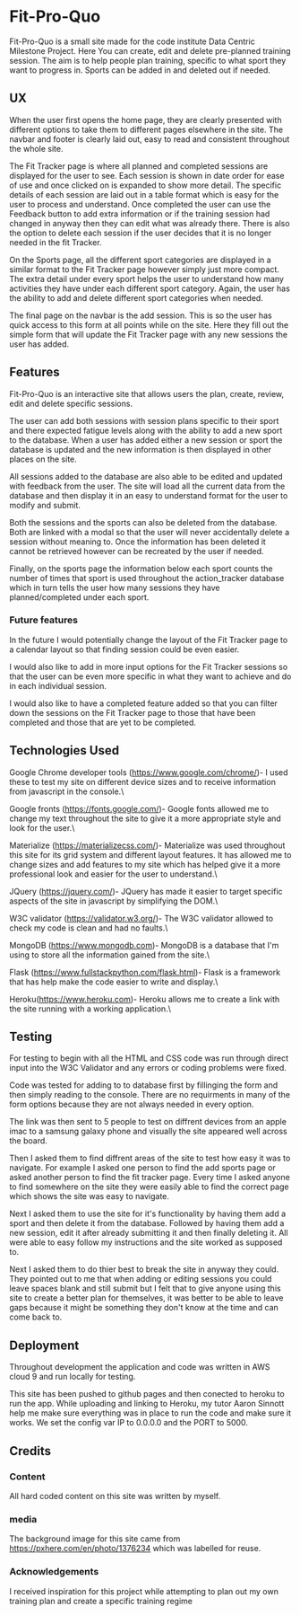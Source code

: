 # Fit-Pro-Quo

Fit-Pro-Quo is a small site made for the code institute Data Centric Milestone Project. Here You can create, edit and delete pre-planned training session. The aim is to help people plan training, specific to what sport they want to progress in. Sports can be added in and deleted out if needed.

## UX

When the user first opens the home page, they are clearly presented with different options to take them to different pages elsewhere in the site. The navbar and footer is clearly laid out, easy to read and consistent throughout the whole site.

The Fit Tracker page is where all planned and completed sessions are displayed for the user to see. Each session is shown in date order for ease of use and once clicked on is expanded to show more detail. The specific details of each session are laid out in a table format which is easy for the user to process and understand. Once completed the user can use the Feedback button to add extra information or if the training session had changed in anyway then they can edit what was already there. There is also the option to delete each session if the user decides that it is no longer needed in the fit Tracker.

On the Sports page, all the different sport categories are displayed in a similar format to the Fit Tracker page however simply just more compact. The extra detail under every sport helps the user to understand how many activities they have under each different sport category. Again, the user has the ability to add and delete different sport categories when needed.

The final page on the navbar is the add session. This is so the user has quick access to this form at all points while on the site. Here they fill out the simple form that will update the Fit Tracker page with any new sessions the user has added.

## Features

Fit-Pro-Quo is an interactive site that allows users the plan, create, review, edit and delete specific sessions.

The user can add both sessions with session plans specific to their sport and there expected fatigue levels along with the ability to add a new sport to the database. When a user has added either a new session or sport the database is updated and the new information is then displayed in other places on the site. 

All sessions added to the database are also able to be edited and updated with feedback from the user. The site will load all the current data from the database and then display it in an easy to understand format for the user to modify and submit. 

Both the sessions and the sports can also be deleted from the database. Both are linked with a modal so that the user will never accidentally delete a session without meaning to. Once the information has been deleted it cannot be retrieved however can be recreated by the user if needed.

Finally, on the sports page the information below each sport counts the number of times that sport is used throughout the action_tracker database which in turn tells the user how many sessions they have planned/completed under each sport.

### Future features

In the future I would potentially change the layout of the Fit Tracker page to a calendar layout so that finding session could be even easier.

I would also like to add in more input options for the Fit Tracker sessions so that the user can be even more specific in what they want to achieve and do in each individual session.

I would also like to have a completed feature added so that you can filter down the sessions on the Fit Tracker page to those that have been completed and those that are yet to be completed.

## Technologies Used 

Google Chrome developer tools (https://www.google.com/chrome/)- I used these to test my site on different device sizes and to receive information from javascript in the console.\

Google fronts (https://fonts.google.com/)- Google fonts allowed me to change my text throughout the site to give it a more appropriate style and look for the user.\

Materialize (https://materializecss.com/)- Materialize was used throughout this site for its grid system and different layout features. It has allowed me to change sizes and add features to my site which has helped give it a more professional look and easier for the user to understand.\

JQuery (https://jquery.com/)- JQuery has made it easier to target specific aspects of the site in javascript by simplifying the DOM.\

W3C validator (https://validator.w3.org/)- The W3C validator allowed to check my code is clean and had no faults.\

MongoDB (https://www.mongodb.com)- MongoDB is a database that I'm using to store all the information gained from the site.\

Flask (https://www.fullstackpython.com/flask.html)- Flask is a framework that has help make the code easier to write and display.\

Heroku(https://www.heroku.com)- Heroku allows me to create a link with the site running with a working application.\

## Testing

For testing to begin with all the HTML and CSS code was run through direct input into the W3C Validator and any errors or coding problems were fixed. 

Code was tested for adding to to database first by fillinging the form and then simply reading to the console. There are no requirments in many of the form options because they are not always needed in every option. 

The link was then sent to 5 people to test on diffrent devices from an apple imac to a samsung galaxy phone and visually the site appeared well across the board. 

Then I asked them to find diffrent areas of the site to test how easy it was to navigate. For example I asked one person to find the add sports page or asked another person to find the fit tracker page. Every time I asked anyone to find somewhere on the site they were easily able to find the correct page which shows the site was easy to navigate.

Next I asked them to use the site for it's functionality by having them add a sport and then delete it from the database. Followed by having them add a new session, edit it after already submitting it and then finally deleting it. All were able to easy follow my instructions and the site worked as supposed to. 

Next I asked them to do thier best to break the site in anyway they could. They pointed out to me that when adding or editing sessions you could leave spaces blank and still submit but I felt that to give anyone using this site to create a better plan for themselves, it was better to be able to leave gaps because it might be something they don't know at the time and can come back to.

## Deployment

Throughout development the application and code was written in AWS cloud 9 and run locally for testing.

This site has been pushed to github pages and then conected to heroku to run the app. While uploading and linking to Heroku, my tutor Aaron Sinnott help me make sure everything was in place to run the code and make sure it works. We set the config var IP to 0.0.0.0 and the PORT to 5000.




## Credits
### Content
All hard coded content on this site was written by myself.
### media
The background image for this site came from https://pxhere.com/en/photo/1376234 which was labelled for reuse. 
### Acknowledgements
I received inspiration for this project while attempting to plan out my own training plan and create a specific training regime